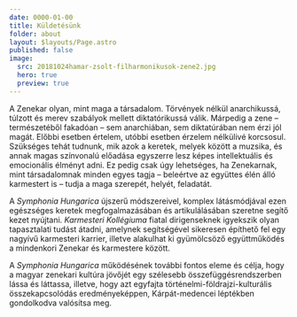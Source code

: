 ```yaml
---
date: 0000-01-00
title: Küldetésünk
folder: about
layout: $layouts/Page.astro
published: false
image:
  src: 20181024hamar-zsolt-filharmonikusok-zene2.jpg
  hero: true
  preview: true
---
```

A Zenekar olyan, mint maga a társadalom. Törvények nélkül anarchikussá, túlzott és merev szabályok mellett diktatórikussá válik. Márpedig a zene – természetéből fakadóan – sem anarchiában, sem diktatúrában nem érzi jól magát. Előbbi esetben értelem, utóbbi esetben érzelem nélkülivé korcsosul. Szükséges tehát tudnunk, mik azok a keretek, melyek között a muzsika, és annak magas színvonalú előadása egyszerre lesz képes intellektuális és emocionális élményt adni. Ez pedig csak úgy lehetséges, ha Zenekarnak, mint társadalomnak minden egyes tagja – beleértve az együttes élén álló karmestert is – tudja a maga szerepét, helyét, feladatát.

A _Symphonia Hungarica_ újszerű módszereivel, komplex látásmódjával ezen egészséges keretek megfogalmazásában és artikulálásában szeretne segítő kezet nyújtani. _Karmesteri Kollégiuma_ fiatal dirigenseknek igyekszik olyan tapasztalati tudást átadni, amelynek segítségével sikeresen építhető fel egy nagyívű karmesteri karrier, illetve alakulhat ki gyümölcsöző együttműködés a mindenkori Zenekar és karmestere között.

A _Symphonia Hungarica_ működésének további fontos eleme és célja, hogy a magyar zenekari kultúra jövőjét egy szélesebb összefüggésrendszerben lássa és láttassa, illetve, hogy azt egyfajta történelmi-földrajzi-kulturális összekapcsolódás eredményeképpen, Kárpát-medencei léptékben gondolkodva valósítsa meg.